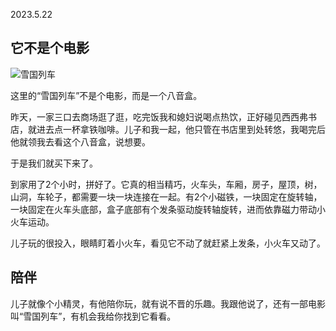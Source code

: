 2023.5.22

## 它不是个电影

![雪国列车](https://honbaa.newzhang.top/image/xue-guo-lie-che.jpeg)

这里的“雪国列车”不是个电影，而是一个八音盒。	

昨天，一家三口去商场逛了逛，吃完饭我和媳妇说喝点热饮，正好碰见西西弗书店，就进去点一杯拿铁咖啡。儿子和我一起，他只管在书店里到处转悠，我喝完后他就领我去看这个八音盒，说想要。


于是我们就买下来了。

到家用了2个小时，拼好了。它真的相当精巧，火车头，车厢，房子，屋顶，树，山洞，车轮子，都需要一块一块连接在一起。有2个小磁铁，一块固定在旋转轴，一块固定在火车头底部，盒子底部有个发条驱动旋转轴旋转，进而依靠磁力带动小火车运动。

儿子玩的很投入，眼睛盯着小火车，看见它不动了就赶紧上发条，小火车又动了。

## 陪伴

儿子就像个小精灵，有他陪你玩，就有说不晋的乐趣。我跟他说了，还有一部电影叫“雪国列车”，有机会我给你找到它看看。